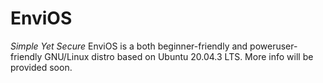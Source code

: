 # EnviOS
_Simple Yet Secure_
EnviOS is a both beginner-friendly and poweruser-friendly GNU/Linux distro based on Ubuntu 20.04.3 LTS.
More info will be provided soon.
